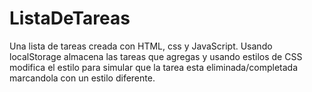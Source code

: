 # ListaDeTareas
Una lista de tareas creada con HTML, css y JavaScript. Usando localStorage almacena las tareas que agregas y usando estilos de CSS modifica el estilo para simular que la tarea esta eliminada/completada marcandola con un estilo diferente.

